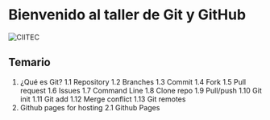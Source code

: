 # Bienvenido al taller de Git y GitHub

![CIITEC](/imagenes/banner.jpeg)

## Temario
1. ¿Qué es Git?
   1.1 Repository
   1.2 Branches
   1.3 Commit
   1.4 Fork
   1.5 Pull request
   1.6 Issues
   1.7 Command Line
   1.8 Clone repo
   1.9 Pull/push
   1.10 Git init
   1.11 Git add
   1.12 Merge conflict
   1.13 Git remotes
2. Github pages for hosting
   2.1 Github Pages
